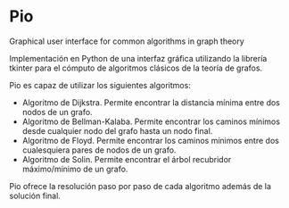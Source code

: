 # Pio
Graphical user interface for common algorithms in graph theory

Implementación en Python de una interfaz gráfica utilizando la librería tkinter para el cómputo de algoritmos clásicos de la teoría de grafos.

Pio es capaz de utilizar los siguientes algoritmos:
- Algoritmo de Dijkstra. Permite encontrar la distancia mínima entre dos nodos de un grafo.
- Algoritmo de Bellman-Kalaba. Permite encontrar los caminos mínimos desde cualquier nodo del grafo hasta un nodo final.
- Algoritmo de Floyd. Permite encontrar los caminos mínimos entre dos cualesquiera pares de nodos de un grafo.
- Algoritmo de Solin. Permite encontrar el árbol recubridor máximo/mínimo de un grafo.

Pio ofrece la resolución paso por paso de cada algoritmo además de la solución final.
